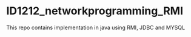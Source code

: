 # ID1212_networkprogramming_RMI
This repo contains implementation in java using RMI, JDBC and MYSQL 

